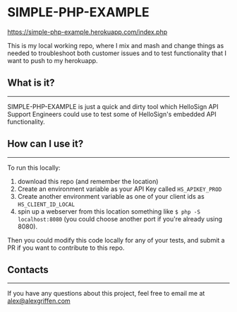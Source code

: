 # SIMPLE-PHP-EXAMPLE
https://simple-php-example.herokuapp.com/index.php

This is my local working repo, where I mix and mash and change things as needed
to troubleshoot both customer issues and to test functionality that I want to push
to my herokuapp.

## What is it?
-----------

SIMPLE-PHP-EXAMPLE is just a quick and dirty tool which HelloSign
API Support Engineers could use to test some of HelloSign's embedded API
functionality.

## How can I use it?
-----------
To run this locally:
1. download this repo (and remember the location)
2. Create an environment variable as your API Key called  `HS_APIKEY_PROD`
3. Create another environment variable as one of your client ids as
`HS_CLIENT_ID_LOCAL`
4. spin up a webserver from this location
something like `$ php -S localhost:8080`
(you could choose another port if you're already using 8080).

Then you could modify this code locally for any of your tests,
and submit a PR if you want to contribute to this repo.

## Contacts
-----------

If you have any questions about this project, feel free to email
me at alex@alexgriffen.com
